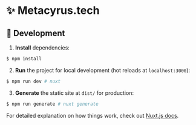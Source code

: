 # ✨ Metacyrus.tech

## 🚧 Development

1. **Install** dependencies:

```bash
$ npm install
```

2. **Run** the project for local development (hot reloads at `localhost:3000`):

```bash
$ npm run dev # nuxt
```

3. **Generate** the static site at `dist/` for production:

```bash
$ npm run generate # nuxt generate
```

For detailed explanation on how things work, check out [Nuxt.js docs](https://nuxtjs.org).
